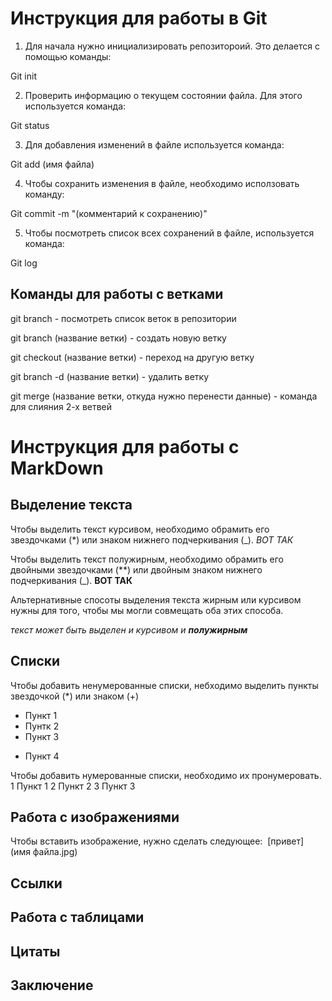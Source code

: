 # Инструкция для работы в Git

1. Для начала нужно инициализировать репозитороий. Это делается с помощью команды:

Git init

2. Проверить информацию о текущем состоянии файла. Для этого используется команда:

Git status

3. Для добавления изменений в файле используется команда:

Git add (имя файла)

4. Чтобы сохранить изменения в файле, необходимо исползовать команду:

Git commit -m "(комментарий к сохранению)"

5. Чтобы посмотреть список всех сохранений в файле, используется команда:

Git  log


 ## Команды для работы с ветками

git branch - посмотреть список веток в репозитории

git branch (название ветки) - создать новую ветку

git checkout (название ветки) - переход на другую ветку

git branch -d (название ветки) - удалить ветку

git merge (название ветки, откуда нужно перенести данные) - команда для слияния 2-х ветвей



# Инструкция для работы с MarkDown

## Выделение текста


Чтобы выделить текст курсивом, необходимо обрамить его звездочками (*) или знаком нижнего подчеркивания (_).  *ВОТ ТАК*


Чтобы выделить текст полужирным, необходимо обрамить его двойными звездочками (**) или двойным знаком нижнего подчеркивания (_). **ВОТ ТАК**

Альтернативные спосоты выделения текста жирным или курсивом нужны для того, чтобы мы могли совмещать оба этих способа.


_текст может быть выделен и курсивом и **полужирным**_
## Списки


Чтобы добавить ненумерованные списки, небходимо выделить пункты звездочкой (*) или знаком (+)
* Пункт 1
* Пунтк 2
* Пункт 3
+ Пункт 4

Чтобы добавить нумерованные списки, необходимо их пронумеровать.
1 Пункт 1
2 Пункт 2
3 Пункт 3

## Работа с изображениями

Чтобы вставить изображение, нужно сделать следующее:
![]()
[привет]
(имя файла.jpg)

## Ссылки

## Работа с таблицами

## Цитаты

## Заключение 